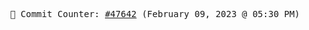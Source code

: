 <p align="center">
    <samp>
        📮 Commit Counter: <a href="https://github.com/Javascript-void0/Javascript-void0/commits/main">#47642</a> (February 09, 2023 @ 05:30 PM)
    </samp>
</p>